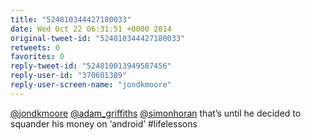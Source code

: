 ```yaml
---
title: "524810344427180033"
date: Wed Oct 22 06:31:51 +0000 2014
original-tweet-id: "524810344427180033"
retweets: 0
favorites: 0
reply-tweet-id: "524810013949587456"
reply-user-id: "370601389"
reply-user-screen-name: "jondkmoore"
---
```

<a href="https://twitter.com/jondkmoore">@jondkmoore</a> <a href="https://twitter.com/adam_griffiths">@adam_griffiths</a> <a href="https://twitter.com/simonhoran">@simonhoran</a> that’s until he decided to squander his money on ‘android’ #lifelessons

